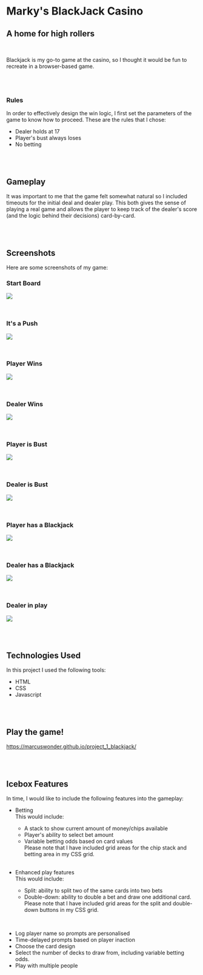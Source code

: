 # Marky's BlackJack Casino
## A home for high rollers

<br>

Blackjack is my go-to game at the casino, so I thought it would be fun to recreate in a browser-based game. 

<br>
<br>

### Rules
In order to effectively design the win logic, I first set the parameters of the game to know how to proceed. These are the rules that I chose:
 - Dealer holds at 17 
 - Player's bust always loses
 - No betting

<br>
<br>

## Gameplay
It was important to me that the game felt somewhat natural so I included timeouts for the initial deal and dealer play. This both gives the sense of playing a real game and allows the player to keep track of the dealer's score (and the logic behind their decisions) card-by-card.

<br>
<br>

## Screenshots
Here are some screenshots of my game:

### Start Board
![](/assets/Start%20Board.png)

<br>

### It's a Push
![](/assets/It's%20a%20push.png)

<br>

### Player Wins
![](/assets/Player%20wins.png)

<br>

### Dealer Wins
![](/assets/Dealer%20wins.png)

<br>

### Player is Bust
![](/assets/Player%20bust.png)

<br>

### Dealer is Bust
![](/assets/Dealer%20bust.png)

<br>

### Player has a Blackjack
![](/assets/Player%20Blackjack.png)

<br>

### Dealer has a Blackjack
![](/assets/Dealer%20Blackjack.png)

<br>

### Dealer in play
![](/assets/Dealer's%20Play.png)

<br>
<br>

## Technologies Used
In this project I used the following tools:
 - HTML
 - CSS
 - Javascript

<br>
<br>

## Play the game!
https://marcuswonder.github.io/project_1_blackjack/

<br>
<br>

## Icebox Features
In time, I would like to include the following features into the gameplay:
 - Betting<br>
    This would include:
   - A stack to show current amount of money/chips available
   - Player's ability to select bet amount
   - Variable betting odds based on card values <br>
   Please note that I have included grid areas for the chip stack and betting area in my CSS grid.
   
   <br>

- Enhanced play features<br>
    This would include:
   - Split: ability to split two of the same cards into two bets
   - Double-down: ability to double a bet and draw one additional card.<br>
   Please note that I have included grid areas for the split and double-down buttons in my CSS grid.

<br>

- Log player name so prompts are personalised<br>
- Time-delayed prompts based on player inaction<br>
- Choose the card design<br>
- Select the number of decks to draw from, including variable betting odds.<br>
- Play with multiple people<br>